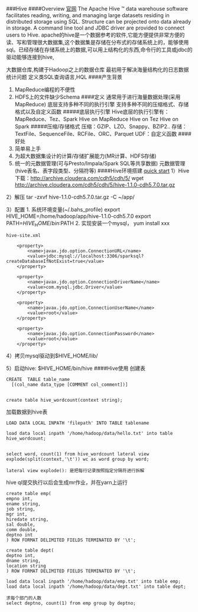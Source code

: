 ###Hive
####Overview
[官网](hive.apache.org)
The Apache Hive ™ data warehouse software facilitates reading, writing, and managing large datasets residing in distributed storage using SQL. Structure can be projected onto data already in storage. A command line tool and JDBC driver are provided to connect users to Hive.
apache的hive是一个数据参考的软件,它能方便提供非常方便的读、写和管理很大数据集,这个数据集是存储在分布式的存储系统上的，能够使用sql。已经存储在存储系统上的数据,可以用上结构化的东西,命令行的工具或jdbc的驱动能够连接到hive,

大数据仓库,构建于Hadoop之上的数据仓库
最初用于解决海量结构化的日志数据统计问题
定义类SQL查询语言,HQL
####产生背景
1. MapReduce编程的不便性
2. HDFS上的文件缺少Schema
####定义
通常用于进行海量数据处理(采用MapReduce)
底层支持多种不同的执行引擎
支持多种不同的压缩格式、存储格式以及自定义函数
#####底层执行引擎
Hive底层的执行引擎有：MapReduce、Tez、Spark
	Hive on MapReduce
	Hive on Tez
	Hive on Spark
#####压缩/存储格式
压缩：GZIP、LZO、Snappy、BZIP2..
存储：TextFile、SequenceFile、RCFile、ORC、Parquet
UDF：自定义函数
####好处
1. 简单易上手
2. 为超大数据集设计的计算/存储扩展能力(MR计算、HDFS存储)
3. 统一的元数据管理(可与Presto/Impala/Spark SQL等共享数据)
    元数据管理(hive表名、表字段类型、分隔符等)
####Hive环境搭建
[quick start](https://cwiki.apache.org/confluence/display/Hive/GettingStarted)
1）Hive下载：http://archive.cloudera.com/cdh5/cdh/5/
	wget http://archive.cloudera.com/cdh5/cdh/5/hive-1.1.0-cdh5.7.0.tar.gz

2）解压
	tar -zxvf hive-1.1.0-cdh5.7.0.tar.gz -C ~/app/

3）配置
	1. 系统环境变量(~/.bahs_profile)
		export HIVE_HOME=/home/hadoop/app/hive-1.1.0-cdh5.7.0
		export PATH=$HIVE_HOME/bin:$PATH
    2. 实现安装一个mysql， yum install xxx

	hive-site.xml
```
	<property>
  		<name>javax.jdo.option.ConnectionURL</name>
    	<value>jdbc:mysql://localhost:3306/sparksql?createDatabaseIfNotExist=true</value>
    </property>
    
	<property>
    	<name>javax.jdo.option.ConnectionDriverName</name>
        <value>com.mysql.jdbc.Driver</value>
   	</property>

	<property>
  		<name>javax.jdo.option.ConnectionUserName</name>
    	<value>root</value>
    </property>

	<property>
  		<name>javax.jdo.option.ConnectionPassword</name>
    	<value>root</value>
    </property>
```
4）拷贝mysql驱动到$HIVE_HOME/lib/

5）启动hive: $HIVE_HOME/bin/hive
####Hive使用
创建表
```
CREATE  TABLE table_name 
  [(col_name data_type [COMMENT col_comment])]
  

create table hive_wordcount(context string);
```

加载数据到hive表
```
LOAD DATA LOCAL INPATH 'filepath' INTO TABLE tablename 

load data local inpath '/home/hadoop/data/hello.txt' into table hive_wordcount;


select word, count(1) from hive_wordcount lateral view explode(split(context,'\t')) wc as word group by word;

lateral view explode(): 是把每行记录按照指定分隔符进行拆解
```

hive ql提交执行以后会生成mr作业，并在yarn上运行
```
create table emp(
empno int,
ename string,
job string,
mgr int,
hiredate string,
sal double,
comm double,
deptno int
) ROW FORMAT DELIMITED FIELDS TERMINATED BY '\t';

create table dept(
deptno int,
dname string,
location string
) ROW FORMAT DELIMITED FIELDS TERMINATED BY '\t';

load data local inpath '/home/hadoop/data/emp.txt' into table emp;
load data local inpath '/home/hadoop/data/dept.txt' into table dept;

求每个部门的人数
select deptno, count(1) from emp group by deptno;
```